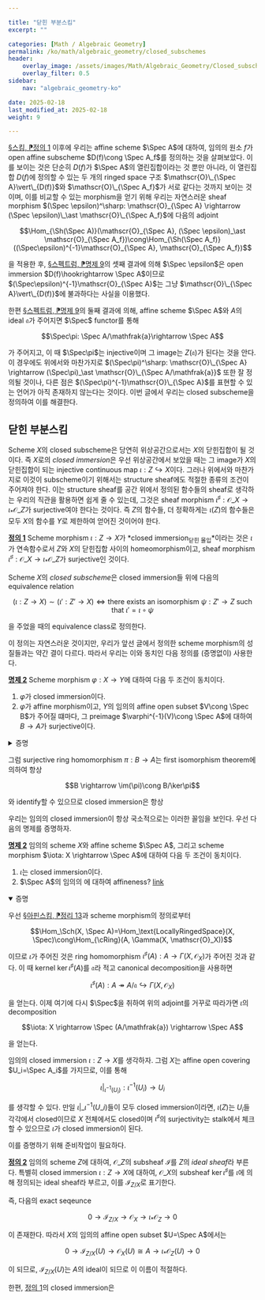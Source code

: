 ```yaml
---

title: "닫힌 부분스킴"
excerpt: ""

categories: [Math / Algebraic Geometry]
permalink: /ko/math/algebraic_geometry/closed_subschemes
header:
    overlay_image: /assets/images/Math/Algebraic_Geometry/Closed_subschemes.png
    overlay_filter: 0.5
sidebar: 
    nav: "algebraic_geometry-ko"

date: 2025-02-18
last_modified_at: 2025-02-18
weight: 9

---
```


[§스킴, ⁋정의 1](/ko/math/algebraic_geometry/schemes#def1) 이후에 우리는 affine scheme $\Spec A$에 대하여, 임의의 원소 $f$가 open affine subscheme $D(f)\cong \Spec A_f$를 정의하는 것을 살펴보았다. 이를 보이는 것은 단순히 $D(f)$가 $\Spec A$의 열린집합이라는 것 뿐만 아니라, 이 열린집합 $D(f)$에 정의할 수 있는 두 개의 ringed space 구조 $\mathscr{O}\_{\Spec A}\vert\_{D(f)}$와 $\mathscr{O}\_{\Spec A_f}$가 서로 같다는 것까지 보이는 것이며, 이를 비교할 수 있는 morphism을 얻기 위해 우리는 자연스러운 sheaf morphism $(\Spec \epsilon)^\sharp: \mathscr{O}_{\Spec A} \rightarrow (\Spec \epsilon)\_\ast \mathscr{O}\_{\Spec A_f}$에 다음의 adjoint

$$\Hom_{\Sh(\Spec A)}(\mathscr{O}_{\Spec A}, (\Spec \epsilon)_\ast \mathscr{O}_{\Spec A_f})\cong\Hom_{\Sh(\Spec A_f)}((\Spec\epsilon)^{-1}\mathscr{O}_{\Spec A}, \mathscr{O}_{\Spec A_f})$$

을 적용한 후, [§스펙트럼, ⁋명제 9](/ko/math/algebraic_geometry/spectrums#prop9)의 셋째 결과에 의해 $\Spec \epsilon$은 open immersion $D(f)\hookrightarrow \Spec A$이므로 $(\Spec\epsilon)^{-1}\mathscr{O}_{\Spec A}$는 그냥 $\mathscr{O}\_{\Spec A}\vert\_{D(f)}$에 불과하다는 사실을 이용했다. 

한편 [§스펙트럼, ⁋명제 9](/ko/math/algebraic_geometry/spectrums#prop9)의 둘째 결과에 의해, affine scheme $\Spec A$와 $A$의 ideal $\mathfrak{a}$가 주어지면 $\Spec$ functor를 통해 

$$\Spec\pi: \Spec A/\mathfrak{a}\rightarrow \Spec A$$

가 주어지고, 이 때 $\Spec\pi$는 injective이며 그 image는 $Z(\mathfrak{a})$가 된다는 것을 안다. 이 경우에도 위에서와 마찬가지로 $(\Spec\pi)^\sharp: \mathscr{O}\_{\Spec A} \rightarrow (\Spec\pi)_\ast \mathscr{O}\_{\Spec A/\mathfrak{a}}$ 또한 잘 정의될 것이나, 다른 점은 $(\Spec\pi)^{-1}\mathscr{O}\_{\Spec A}$를 표현할 수 있는 언어가 아직 존재하지 않는다는 것이다. 이번 글에서 우리는 closed subscheme을 정의하여 이를 해결한다.

## 닫힌 부분스킴

Scheme $X$의 closed subscheme은 당연히 위상공간으로서는 $X$의 닫힌집합이 될 것이다. 즉 $X$로의 *closed immersion*은 우선 위상공간에서 보았을 때는 그 image가 $X$의 닫힌집합이 되는 injective continuous map $\iota:Z\hookrightarrow X$이다. 그러나 위에서와 마찬가지로 이것이 subscheme이기 위해서는 structure sheaf에도 적절한 종류의 조건이 주어져야 한다. 이는 structure sheaf를 공간 위에서 정의된 함수들의 sheaf로 생각하는 우리의 직관을 활용하면 쉽게 줄 수 있는데, 그것은 sheaf morphism $\iota^\sharp: \mathscr{O}\_X \rightarrow \iota_\ast \mathscr{O}\_Z$가 surjective여야 한다는 것이다. 즉 $Z$의 함수들, 더 정확하게는 $\iota(Z)$의 함수들은 모두 $X$의 함수를 $Y$로 제한하여 얻어진 것이어야 한다.

<div class="definition" markdown="1">

<ins id="def1">**정의 1**</ins> Scheme morphism $\iota: Z \rightarrow X$가 *closed immersion<sub>닫힌 몰입</sub>*이라는 것은 $\iota$가 연속함수로서 $Z$와 $X$의 닫힌집합 사이의 homeomorphism이고, sheaf morphism $\iota^\sharp: \mathscr{O}\_X \rightarrow \iota_\ast \mathscr{O}\_Z$가 surjective인 것이다.

Scheme $X$의 *closed subscheme*은 closed immersion들 위에 다음의 equivalence relation

$$(\iota: Z \rightarrow X)\sim(\iota': Z' \rightarrow X)\iff \text{there exists an isomorphism $\psi: Z' \rightarrow Z$ such that $\iota'=\iota\circ\psi$}$$

을 주었을 때의 equivalence class로 정의한다.

</div>

이 정의는 자연스러운 것이지만, 우리가 앞선 글에서 정의한 scheme morphism의 성질들과는 약간 결이 다르다. 따라서 우리는 이와 동치인 다음 정의를 (증명없이) 사용한다. 

<div class="proposition" markdown="1">

<ins id="prop2">**명제 2**</ins> Scheme morphism $\varphi: X \rightarrow Y$에 대하여 다음 두 조건이 동치이다.

1. $\varphi$가 closed immersion이다.
2. $\varphi$가 affine morphism이고, $Y$의 임의의 affine open subset $V\cong \Spec B$가 주어질 떄마다, 그 preimage $\varphi^{-1}(V)\cong \Spec A$에 대하여 $B \rightarrow A$가 surjective이다. 

</div>
<details class="proof" markdown="1">
<summary>증명</summary>

[The equivalence of two definitions of closed subscheme, Vakil's Ex 8.1.K](https://math.stackexchange.com/questions/1720902/the-equivalence-of-two-definitions-of-closed-subscheme-vakils-ex-8-1-k), Stack Exchange.

</details>

그럼 surjective ring homomorphism $\pi:B \rightarrow A$는 first isomorphism theorem에 의하여 항상

$$B \rightarrow \im(\pi)\cong B/\ker\pi$$

와 identify할 수 있으므로 closed immersion은 항상 





우리는 임의의 closed immersion이 항상 국소적으로는 이러한 꼴임을 보인다. 우선 다음의 명제를 증명하자. 

<div class="proposition" markdown="1">

<ins id="prop2">**명제 2**</ins> 임의의 scheme $X$와 affine scheme $\Spec A$, 그리고 scheme morphism $\iota: X \rightarrow \Spec A$에 대하여 다음 두 조건이 동치이다.

1. $\iota$는 closed immersion이다. 
2. $\Spec A$의 임의의 에 대하여 affineness? [link](https://math.stackexchange.com/questions/1720902/the-equivalence-of-two-definitions-of-closed-subscheme-vakils-ex-8-1-k)

</div>
<details open class="proof" markdown="1">
<summary>증명</summary>

우선 [§아핀스킴, ⁋정리 13](/ko/math/algebraic_geometry/affine_schemes#thm13)과 scheme morphism의 정의로부터

$$\Hom_\Sch(X, \Spec A)=\Hom_\text{LocallyRingedSpace}(X, \Spec)\cong\Hom_{\cRing}(A, \Gamma(X, \mathscr{O}_X))$$

이므로 $\iota$가 주어진 것은 ring homomorphism $\iota^\sharp(A): A \rightarrow \Gamma(X, \mathscr{O}_X)$가 주어진 것과 같다. 이 때 kernel $\ker\iota^\sharp(A)$를 $\mathfrak{a}$라 적고 canonical decomposition을 사용하면

$$\iota^\sharp(A): A \twoheadrightarrow A/\mathfrak{a} \hookrightarrow \Gamma(X, \mathscr{O}_X)$$

을 얻는다. 이제 여기에 다시 $\Spec$을 취하여 위의 adjoint를 거꾸로 따라가면 $\iota$의 decomposition

$$\iota: X \rightarrow \Spec (A/\mathfrak{a}) \rightarrow \Spec A$$

을 얻는다. 

</details>

임의의 closed immersion $\iota: Z \rightarrow X$를 생각하자. 그럼 $X$는 affine open covering $U_i=\Spec A_i$를 가지므로, 이를 통해 

$$\iota\vert_{\iota^{-1}(U_i)}: \iota^{-1}(U_i) \rightarrow U_i$$

를 생각할 수 있다. 만일 $\iota\vert\_{\iota^{-1}(U\_i)}$들이 모두 closed immersion이라면, $\iota(Z)$는 $U_i$들 각각에서 closed이므로 $X$ 전체에서도 closed이며 $\iota^\sharp$의 surjectivity는 stalk에서 체크할 수 있으므로 $\iota$가 closed immersion이 된다. 



이를 증명하기 위해 준비작업이 필요하다.

<div class="definition" markdown="1">

<ins id="def2">**정의 2**</ins> 임의의 scheme $Z$에 대하여, $\mathscr{O}\_Z$의 subsheaf $\mathscr{I}$를 $Z$의 *ideal sheaf*라 부른다. 특별히 closed immersion $\iota: Z \rightarrow X$에 대하여, $\mathscr{O}\_X$의 subsheaf $\ker\iota^\sharp$를 $\iota$에 의해 정의되는 ideal sheaf라 부르고, 이를 $\mathscr{I}_{Z/X}$로 표기한다. 

</div>

즉, 다음의 exact seqeunce

$$0 \rightarrow \mathscr{I}_{Z/X} \rightarrow \mathscr{O}_X \rightarrow \iota_\ast \mathscr{O}_Z \rightarrow 0$$

이 존재한다. 따라서 $X$의 임의의 affine open subset $U=\Spec A$에서는

$$0 \rightarrow \mathscr{I}_{Z/X}(U) \rightarrow \mathscr{O}_X(U)\cong A \rightarrow \iota_\ast \mathscr{O}_Z(U) \rightarrow 0$$

이 되므로, $\mathscr{I}_{Z/X}(U)$는 $A$의 ideal이 되므로 이 이름이 적절하다. 

한편, [정의 1](#def1)의 closed immersion은 